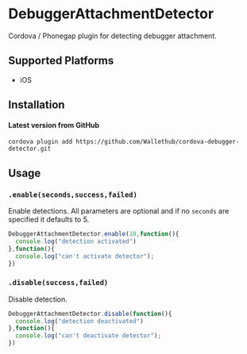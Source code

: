 DebuggerAttachmentDetector
===========================

Cordova / Phonegap plugin for detecting debugger attachment.

## Supported Platforms

- iOS

## Installation

#### Latest version from GitHub

```
cordova plugin add https://github.com/Wallethub/cordova-debugger-detector.git
```

## Usage

### ``.enable(seconds,success,failed)``

Enable detections. All parameters are optional and if no ``seconds`` are specified it defaults to 5.

```javascript
DebuggerAttachmentDetector.enable(10,function(){
  console.log("detection activated")
},function(){
  console.log("can't activate detector");
})
```

### ``.disable(success,failed)``

Disable detection.

```javascript
DebuggerAttachmentDetector.disable(function(){
  console.log("detection deactivated")
},function(){
  console.log("can't deactivate detector");
})
```
